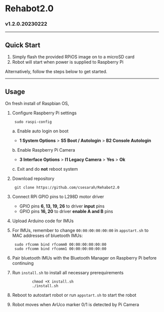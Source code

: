 # Rehabot2.0
### v1.2.0.20230222

---

## Quick Start
1. Simply flash the provided RPiOS image on to a microSD card
2. Robot will start when power is supplied to Raspberry Pi

Alternatively, follow the steps below to get started.

---

## Usage
On fresh install of Raspbian OS,

1. Configure Raspberry Pi settings

        sudo raspi-config

    a. Enable auto login on boot
      - **1 System Options** > **S5 Boot / Autologin** > **B2 Console Autologin**

    b. Enable Raspberry Pi Camera
      - **3 Interface Options** > **I1 Legacy Camera** > **Yes** > **Ok**

    c. Exit and do **not** reboot system 

2. Download repository

        git clone https://github.com/csesarah/Rehabot2.0 

3. Connect RPi GPIO pins to L298D motor driver
    - GPIO pins **6, 13, 19, 26** to driver **input** pins
    - GPIO pins **16, 20** to driver **enable A and B** pins

4. Upload Arduino code for IMUs

5. For IMUs, remember to change ```00:00:00:00:00:00``` in ```appstart.sh``` to MAC addresses of bluetooth IMUs:
   
        sudo rfcomm bind rfcomm0 00:00:00:00:00:00
        sudo rfcomm bind rfcomm1 00:00:00:00:00:00

6. Pair bluetooth IMUs with the Bluetooth Manager on Raspberry Pi before continuing

7. Run ```install.sh``` to install all necessary prerequirements

                chmod +X install.sh
                ./install.sh

8. Reboot to autostart robot or run ```appstart.sh``` to start the robot

9.  Robot moves when ArUco marker 0/1 is detected by Pi Camera